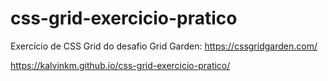 # css-grid-exercicio-pratico
Exercício de CSS Grid do desafio Grid Garden:
https://cssgridgarden.com/

https://kalvinkm.github.io/css-grid-exercicio-pratico/

